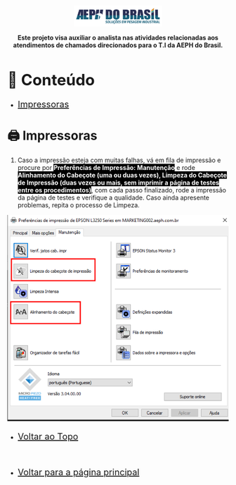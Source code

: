 <p align="center">
    <img src="../imagens/aeph-logo.png" width="200px">
</p>

<p align="center">
<b>Este projeto visa auxiliar o analista nas atividades relacionadas aos atendimentos de chamados direcionados para o T.I da AEPH do Brasil.</b>
</p>

<!-- Comentário exemplo -->

<h1 id="conteudo" style="font-size:35px;">📝 Conteúdo</h1>

- <p style="font-size:20px"> <a href="#impressoras"> Impressoras</a></p>


<h1 id="impressoras">🖨️ Impressoras</h1>

1. <p>Caso a impressão esteja com muitas falhas, vá em fila de impressão e procure por <b style="color:white; background-color:black">Preferências de Impressão: Manutenção</b> e rode <b style="color:white; background-color:black">Alinhamento do Cabeçote (uma ou duas vezes), Limpeza do Cabeçote de Impressão (duas vezes ou mais, sem imprimir a página de testes entre os procedimentos)</b>, com cada passo finalizado, rode a impressão da página de testes e verifique a qualidade. Caso ainda apresente problemas, repita o processo de Limpeza.
</p>

<img src="../imagens/procedimentos-img/impressora1.png" alt="impressora1">

<br>

- <p style="font-size:20px"> <a href="#"> Voltar ao Topo</a></p>

<br>

- <p style="font-size:20px"> <a href="../README.md"> Voltar para a página principal</a></p>